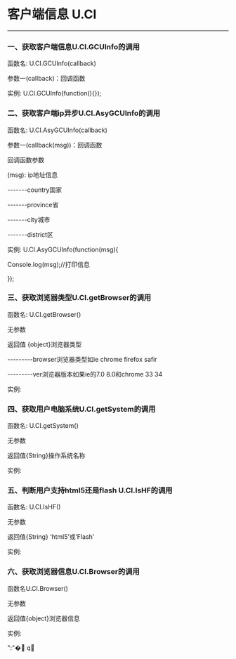 # 客户端信息 U.CI

---

### 一、获取客户端信息U.CI.GCUInfo的调用

函数名: U.CI.GCUInfo\(callback\)

参数一\(callback\)：回调函数

实例: U.CI.GCUInfo\(function\(\){}\);

### 二、获取客户端ip异步U.CI.AsyGCUInfo的调用

函数名: U.CI.AsyGCUInfo\(callback\)

参数一\(callback\(msg\)\)：回调函数

回调函数参数

\(msg\): ip地址信息

-------country国家

-------province省

-------city城市

-------district区

实例: U.CI.AsyGCUInfo\(function\(msg\){

Console.log\(msg\);//打印信息

}\);

### 三、获取浏览器类型U.CI.getBrowser的调用

函数名: U.CI.getBrowser\(\)

无参数

返回值 {object}浏览器类型

---------browser浏览器类型如ie chrome firefox safir

---------ver浏览器版本如果ie的7.0 8.0和chrome 33 34

实例:





### 四、获取用户电脑系统U.CI.getSystem的调用

函数名: U.CI.getSystem\(\)

无参数

返回值{String}操作系统名称

实例:



### 五、判断用户支持html5还是flash U.CI.IsHF的调用

函数名: U.CI.IsHF\(\)

无参数

返回值{String} ‘html5’或’Flash’

实例:  




### 六、获取浏览器信息U.CI.Browser的调用

函数名U.CI.Browser\(\)

无参数

返回值{object}浏览器信息

实例:



 ":\"� q

